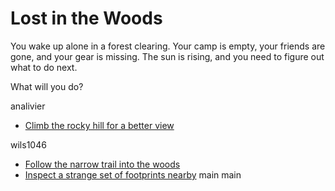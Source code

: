 # Lost in the Woods

You wake up alone in a forest clearing. Your camp is empty, your friends are gone, and your gear is missing. The sun is rising, and you need to figure out what to do next.

What will you do?

analivier
- [Climb the rocky hill for a better view](./rocky_hill.md)

wils1046
- [Follow the narrow trail into the woods](./narrow_trail.md)
- [Inspect a strange set of footprints nearby](./footprints.md)
main
main
